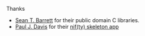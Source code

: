 Thanks

 - [Sean T. Barrett](http://nothings.org/) for their public domain C libraries.
 - [Paul J. Davis](https://github.com/davisp) for their [nif(ty) skeleton app](https://github.com/davisp/nif-examples/tree/master/apps/skeleton)

